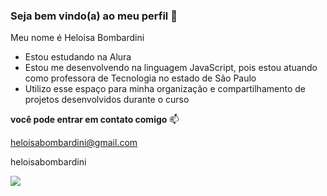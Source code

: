 ### Seja bem vindo(a) ao meu perfil 💝

Meu nome é Heloisa Bombardini

- Estou estudando na Alura
- Estou me desenvolvendo na linguagem JavaScript, pois estou atuando como professora de Tecnologia no estado de São Paulo
- Utilizo esse espaço para minha organização e compartilhamento de projetos desenvolvidos durante o curso

**você pode entrar em contato comigo** 📫

heloisabombardini@gmail.com

heloisabombardini


![](https://media1.tenor.com/m/dUcjIzlxL0IAAAAC/aww-shucks-bashful.gif)



